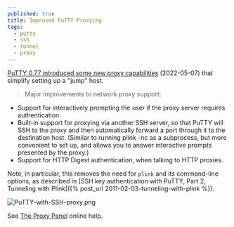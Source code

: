 ```yaml
---
published: true
title: Improved PuTTY Proxying
tags:
  - putty
  - ssh
  - tunnel
  - proxy
---
```

[PuTTY 0.77 introduced some new proxy capabilities](https://www.chiark.greenend.org.uk/~sgtatham/putty/changes.html) (2022-05-07) that simplify setting up a "jump" host. 

> Major improvements to network proxy support:
- Support for interactively prompting the user if the proxy server requires authentication.
- Built-in support for proxying via another SSH server, so that PuTTY will SSH to the proxy and then automatically forward a port through it to the destination host. (Similar to running plink -nc as a subprocess, but more convenient to set up, and allows you to answer interactive prompts presented by the proxy.)
- Support for HTTP Digest authentication, when talking to HTTP proxies.

Note, in particular, this removes the need for `plink` and its command-line options, as described in [SSH key authentication with PuTTY, Part 2, Tunneling with Plink]({% post_url 2011-02-03-tunneling-with-plink %}).

![PuTTY-with-SSH-proxy.png]({{site.baseurl}}/assets/PuTTY-with-SSH-proxy.png)

See [The Proxy Panel](https://the.earth.li/~sgtatham/putty/0.77/htmldoc/Chapter4.html#config-proxy) online help.
